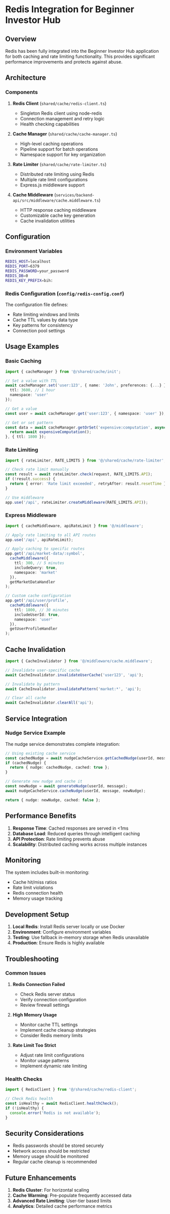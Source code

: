 # Redis Integration for Beginner Investor Hub

## Overview

Redis has been fully integrated into the Beginner Investor Hub application for both caching and rate limiting functionality. This provides significant performance improvements and protects against abuse.

## Architecture

### Components

1. **Redis Client** (`shared/cache/redis-client.ts`)
   - Singleton Redis client using node-redis
   - Connection management and retry logic
   - Health checking capabilities

2. **Cache Manager** (`shared/cache/cache-manager.ts`)
   - High-level caching operations
   - Pipeline support for batch operations
   - Namespace support for key organization

3. **Rate Limiter** (`shared/cache/rate-limiter.ts`)
   - Distributed rate limiting using Redis
   - Multiple rate limit configurations
   - Express.js middleware support

4. **Cache Middleware** (`services/backend-api/src/middleware/cache.middleware.ts`)
   - HTTP response caching middleware
   - Customizable cache key generation
   - Cache invalidation utilities

## Configuration

### Environment Variables

```bash
REDIS_HOST=localhost
REDIS_PORT=6379
REDIS_PASSWORD=your_password
REDIS_DB=0
REDIS_KEY_PREFIX=bih:
```

### Redis Configuration (`config/redis-config.conf`)

The configuration file defines:
- Rate limiting windows and limits
- Cache TTL values by data type
- Key patterns for consistency
- Connection pool settings

## Usage Examples

### Basic Caching

```typescript
import { cacheManager } from '@/shared/cache/init';

// Set a value with TTL
await cacheManager.set('user:123', { name: 'John', preferences: {...} }, {
  ttl: 3600, // 1 hour
  namespace: 'user'
});

// Get a value
const user = await cacheManager.get('user:123', { namespace: 'user' });

// Get or set pattern
const data = await cacheManager.getOrSet('expensive:computation', async () => {
  return await expensiveComputation();
}, { ttl: 1800 });
```

### Rate Limiting

```typescript
import { rateLimiter, RATE_LIMITS } from '@/shared/cache/rate-limiter';

// Check rate limit manually
const result = await rateLimiter.check(request, RATE_LIMITS.API);
if (!result.success) {
  return { error: 'Rate limit exceeded', retryAfter: result.resetTime };
}

// Use middleware
app.use('/api', rateLimiter.createMiddleware(RATE_LIMITS.API));
```

### Express Middleware

```typescript
import { cacheMiddleware, apiRateLimit } from '@/middleware';

// Apply rate limiting to all API routes
app.use('/api', apiRateLimit);

// Apply caching to specific routes
app.get('/api/market-data/:symbol',
  cacheMiddleware({
    ttl: 300, // 5 minutes
    includeQuery: true,
    namespace: 'market'
  }),
  getMarketDataHandler
);

// Custom cache configuration
app.get('/api/user/profile',
  cacheMiddleware({
    ttl: 1800, // 30 minutes
    includeUserId: true,
    namespace: 'user'
  }),
  getUserProfileHandler
);
```

## Cache Invalidation

```typescript
import { CacheInvalidator } from '@/middleware/cache.middleware';

// Invalidate user-specific cache
await CacheInvalidator.invalidateUserCache('user123', 'api');

// Invalidate by pattern
await CacheInvalidator.invalidatePattern('market:*', 'api');

// Clear all cache
await CacheInvalidator.clearAll('api');
```

## Service Integration

### Nudge Service Example

The nudge service demonstrates complete integration:

```typescript
// Using existing cache service
const cachedNudge = await nudgeCacheService.getCachedNudge(userId, message);
if (cachedNudge) {
  return { nudge: cachedNudge, cached: true };
}

// Generate new nudge and cache it
const newNudge = await generateNudge(userId, message);
await nudgeCacheService.cacheNudge(userId, message, newNudge);

return { nudge: newNudge, cached: false };
```

## Performance Benefits

1. **Response Time**: Cached responses are served in <1ms
2. **Database Load**: Reduced queries through intelligent caching
3. **API Protection**: Rate limiting prevents abuse
4. **Scalability**: Distributed caching works across multiple instances

## Monitoring

The system includes built-in monitoring:

- Cache hit/miss ratios
- Rate limit violations
- Redis connection health
- Memory usage tracking

## Development Setup

1. **Local Redis**: Install Redis server locally or use Docker
2. **Environment**: Configure environment variables
3. **Testing**: Use fallback in-memory storage when Redis unavailable
4. **Production**: Ensure Redis is highly available

## Troubleshooting

### Common Issues

1. **Redis Connection Failed**
   - Check Redis server status
   - Verify connection configuration
   - Review firewall settings

2. **High Memory Usage**
   - Monitor cache TTL settings
   - Implement cache cleanup strategies
   - Consider Redis memory limits

3. **Rate Limit Too Strict**
   - Adjust rate limit configurations
   - Monitor usage patterns
   - Implement dynamic rate limiting

### Health Checks

```typescript
import { RedisClient } from '@/shared/cache/redis-client';

// Check Redis health
const isHealthy = await RedisClient.healthCheck();
if (!isHealthy) {
  console.error('Redis is not available');
}
```

## Security Considerations

- Redis passwords should be stored securely
- Network access should be restricted
- Memory usage should be monitored
- Regular cache cleanup is recommended

## Future Enhancements

1. **Redis Cluster**: For horizontal scaling
2. **Cache Warming**: Pre-populate frequently accessed data
3. **Advanced Rate Limiting**: User-tier based limits
4. **Analytics**: Detailed cache performance metrics
